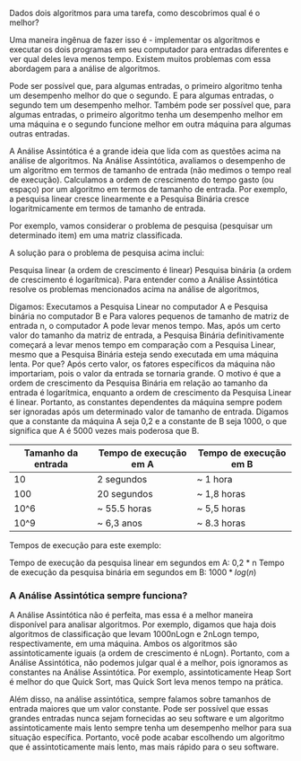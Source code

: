 Dados dois algoritmos para uma tarefa, como descobrimos qual é o melhor?

Uma maneira ingênua de fazer isso é - implementar os algoritmos e executar os dois programas em seu computador para entradas diferentes e ver qual deles leva menos tempo. Existem muitos problemas com essa abordagem para a análise de algoritmos.

Pode ser possível que, para algumas entradas, o primeiro algoritmo tenha um desempenho melhor do que o segundo. E para algumas entradas, o segundo tem um desempenho melhor.
Também pode ser possível que, para algumas entradas, o primeiro algoritmo tenha um desempenho melhor em uma máquina e o segundo funcione melhor em outra máquina para algumas outras entradas.

A Análise Assintótica é a grande ideia que lida com as questões acima na análise de algoritmos. Na Análise Assintótica, avaliamos o desempenho de um algoritmo em termos de tamanho de entrada (não medimos o tempo real de execução). Calculamos  a ordem de crescimento do tempo gasto (ou espaço) por um algoritmo em termos de tamanho de entrada. Por exemplo, a pesquisa linear cresce linearmente e a Pesquisa Binária cresce logaritmicamente em termos de tamanho de entrada.

Por exemplo, vamos considerar o problema de pesquisa (pesquisar um determinado item) em uma matriz classificada.

A solução para o problema de pesquisa acima inclui:

Pesquisa linear (a ordem de crescimento é linear)
Pesquisa binária (a ordem de crescimento é logarítmica).
Para entender como a Análise Assintótica resolve os problemas mencionados acima na análise de algoritmos,

Digamos:
Executamos a Pesquisa Linear no computador A e
Pesquisa binária no computador B e
Para valores pequenos de tamanho de matriz de entrada n, o computador A pode levar menos tempo.
Mas, após um certo valor do tamanho da matriz de entrada, a Pesquisa Binária definitivamente começará a levar menos tempo em comparação com a Pesquisa Linear, mesmo que a Pesquisa Binária esteja sendo executada em uma máquina lenta. Por que? Após certo valor, os fatores específicos da máquina não importariam, pois o valor da entrada se tornaria grande.
O motivo é que a ordem de crescimento da Pesquisa Binária em relação ao tamanho da entrada é logarítmica, enquanto a ordem de crescimento da Pesquisa Linear é linear.
Portanto, as constantes dependentes da máquina sempre podem ser ignoradas após um determinado valor de tamanho de entrada.
Digamos que a constante da máquina A seja 0,2 e a constante de B seja 1000, o que significa que A é 5000 vezes mais poderosa que B.

|Tamanho da entrada|Tempo de execução em A|Tempo de execução em B|
|---|---|---|
|10|2 segundos|~ 1 hora|
|100|20 segundos|~ 1,8 horas|
|10^6|~ 55.5 horas|~ 5,5 horas|
|10^9|~ 6,3 anos|~ 8.3 horas|

Tempos de execução para este exemplo:

Tempo de execução da pesquisa linear em segundos em A: 0,2 * n
Tempo de execução da pesquisa binária em segundos em B: $1000*log(n)$

### A Análise Assintótica sempre funciona?

A Análise Assintótica não é perfeita, mas essa é a melhor maneira disponível para analisar algoritmos. Por exemplo, digamos que haja dois algoritmos de classificação que levam 1000nLogn e 2nLogn tempo, respectivamente, em uma máquina. Ambos os algoritmos são assintoticamente iguais (a ordem de crescimento é nLogn). Portanto, com a Análise Assintótica, não podemos julgar qual é a melhor, pois ignoramos as constantes na Análise Assintótica. Por exemplo, assintoticamente Heap Sort é melhor do que Quick Sort, mas Quick Sort leva menos tempo na prática.

Além disso, na análise assintótica, sempre falamos sobre tamanhos de entrada maiores que um valor constante. Pode ser possível que essas grandes entradas nunca sejam fornecidas ao seu software e um algoritmo assintoticamente mais lento sempre tenha um desempenho melhor para sua situação específica. Portanto, você pode acabar escolhendo um algoritmo que é assintoticamente mais lento, mas mais rápido para o seu software.

